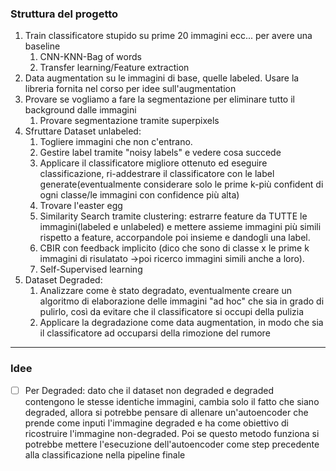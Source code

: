 ### Struttura del progetto

1. Train classificatore stupido su prime 20 immagini ecc... per avere una baseline
	1. CNN-KNN-Bag of words
	2. Transfer learning/Feature extraction
2. Data augmentation su le immagini di base, quelle labeled. Usare la libreria fornita nel corso per idee sull'augmentation
3. Provare se vogliamo a fare la segmentazione per eliminare tutto il background dalle immagini
	1. Provare segmentazione tramite superpixels
4. Sfruttare Dataset unlabeled:
	1. Togliere immagini che non c'entrano. 
	2. Gestire label tramite "noisy labels" e vedere cosa succede
	3. Applicare il classificatore migliore ottenuto ed eseguire classificazione, ri-addestrare il classificatore con le label generate(eventualmente considerare solo le prime k-più confident di ogni classe/le immagini con confidence più alta)
	4. Trovare l'easter egg
	5. Similarity Search tramite clustering: estrarre feature da TUTTE le immagini(labeled e unlabeled) e mettere assieme immagini più simili rispetto a feature, accorpandole poi insieme e dandogli una label.
	6.  CBIR con feedback implicito (dico che sono di classe x le prime k immagini di risulatato ->poi ricerco immagini simili anche a loro).
	7. Self-Supervised learning
6. Dataset Degraded:
	1. Analizzare come è stato degradato, eventualmente creare un algoritmo di elaborazione delle immagini "ad hoc" che sia in grado di pulirlo, così da evitare che il classificatore si occupi della pulizia
	2. Applicare la degradazione come data augmentation, in modo che sia il classificatore ad occuparsi della rimozione del rumore

---

### Idee
- [ ] Per Degraded: dato che il dataset non degraded e degraded contengono le stesse identiche immagini, cambia solo il fatto che siano degraded, allora si potrebbe pensare di allenare un'autoencoder che prende come inputi l'immagine degraded e ha come obiettivo di ricostruire l'immagine non-degraded. Poi se questo metodo funziona si potrebbe mettere l'esecuzione dell'autoencoder come step precedente alla classificazione nella pipeline finale

